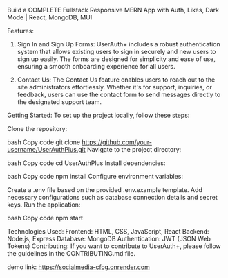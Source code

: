 

Build a COMPLETE Fullstack Responsive MERN App with Auth, Likes, Dark Mode | React, MongoDB, MUI

Features:
1. Sign In and Sign Up Forms:
UserAuth+ includes a robust authentication system that allows existing users to sign in securely and new users to sign up easily. The forms are designed for simplicity and ease of use, ensuring a smooth onboarding experience for all users.

2. Contact Us:
The Contact Us feature enables users to reach out to the site administrators effortlessly. Whether it's for support, inquiries, or feedback, users can use the contact form to send messages directly to the designated support team.

Getting Started:
To set up the project locally, follow these steps:

Clone the repository:

bash
Copy code
git clone https://github.com/your-username/UserAuthPlus.git
Navigate to the project directory:

bash
Copy code
cd UserAuthPlus
Install dependencies:

bash
Copy code
npm install
Configure environment variables:

Create a .env file based on the provided .env.example template.
Add necessary configurations such as database connection details and secret keys.
Run the application:

bash
Copy code
npm start

Technologies Used:
Frontend: HTML, CSS, JavaScript, React
Backend: Node.js, Express
Database: MongoDB
Authentication: JWT (JSON Web Tokens)
Contributing:
If you want to contribute to UserAuth+, please follow the guidelines in the CONTRIBUTING.md file.

demo link: https://socialmedia-cfcg.onrender.com
